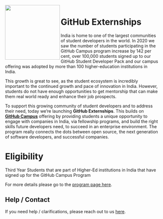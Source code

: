 <img align="left" height="180" src="assets/fellowship%402x.png">

# **GitHub Externships**


India is home to one of the largest communities of student developers in the world. In 2020 we saw the number of students participating in the GitHub Campus program increase by 142 per cent, over 100,000 students signed up to our GitHub Student Developer Pack and our campus offering was adopted by more than 100 higher-education institutions in India.

This growth is great to see, as the student ecosystem is incredibly important to the continued growth and pace of innovation in India.  However, students do not have enough opportunities to get mentorship that can make them real world ready and enhance their job prospects. 

To support this growing community of student developers and to address their need, today we’re launching **GitHub Externships**. This builds on **[GitHub Campus](https://education.github.com/schools)** offering by providing students a unique opportunity to engage with companies in India, via fellowship programs, and build the right skills future developers need, to succeed in an enterprise environment. The program really connects the dots between open source, the next generation of software developers, and successful companies.


# Eligibility

Third Year Students that are part of Higher-Ed institutions in India that have signed up for the GitHub Campus Program

For more details please go to the [program page here](https://github-externships.github.io/externship/).

## Help / Contact

If you need help / clarifications, please reach out to us [here](india-externships@github.com).
